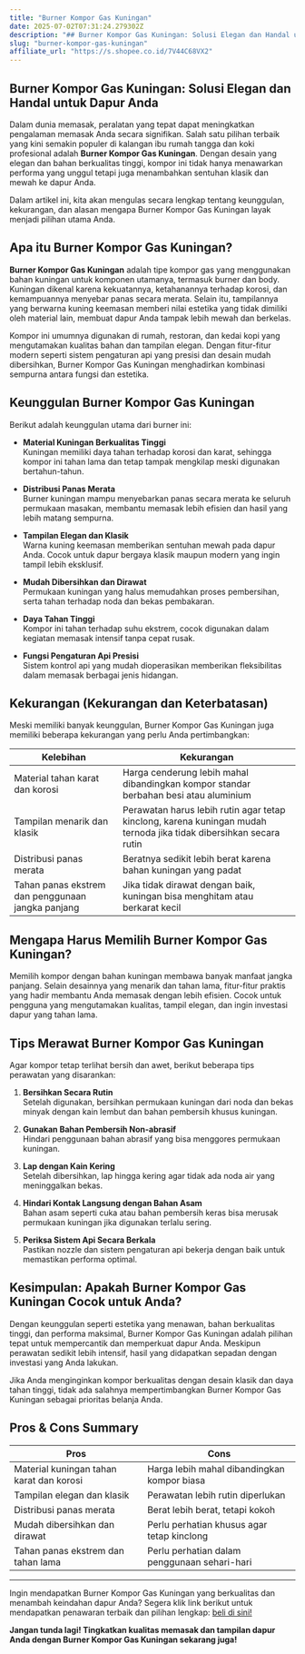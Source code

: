 ```yaml
---
title: "Burner Kompor Gas Kuningan"
date: 2025-07-02T07:31:24.279302Z
description: "## Burner Kompor Gas Kuningan: Solusi Elegan dan Handal untuk Dapur Anda..."
slug: "burner-kompor-gas-kuningan"
affiliate_url: "https://s.shopee.co.id/7V44C68VX2"
---
```

## Burner Kompor Gas Kuningan: Solusi Elegan dan Handal untuk Dapur Anda

Dalam dunia memasak, peralatan yang tepat dapat meningkatkan pengalaman memasak Anda secara signifikan. Salah satu pilihan terbaik yang kini semakin populer di kalangan ibu rumah tangga dan koki profesional adalah **Burner Kompor Gas Kuningan**. Dengan desain yang elegan dan bahan berkualitas tinggi, kompor ini tidak hanya menawarkan performa yang unggul tetapi juga menambahkan sentuhan klasik dan mewah ke dapur Anda.

Dalam artikel ini, kita akan mengulas secara lengkap tentang keunggulan, kekurangan, dan alasan mengapa Burner Kompor Gas Kuningan layak menjadi pilihan utama Anda.

## Apa itu Burner Kompor Gas Kuningan?

**Burner Kompor Gas Kuningan** adalah tipe kompor gas yang menggunakan bahan kuningan untuk komponen utamanya, termasuk burner dan body. Kuningan dikenal karena kekuatannya, ketahanannya terhadap korosi, dan kemampuannya menyebar panas secara merata. Selain itu, tampilannya yang berwarna kuning keemasan memberi nilai estetika yang tidak dimiliki oleh material lain, membuat dapur Anda tampak lebih mewah dan berkelas.

Kompor ini umumnya digunakan di rumah, restoran, dan kedai kopi yang mengutamakan kualitas bahan dan tampilan elegan. Dengan fitur-fitur modern seperti sistem pengaturan api yang presisi dan desain mudah dibersihkan, Burner Kompor Gas Kuningan menghadirkan kombinasi sempurna antara fungsi dan estetika.

## Keunggulan Burner Kompor Gas Kuningan

Berikut adalah keunggulan utama dari burner ini:

- **Material Kuningan Berkualitas Tinggi**  
  Kuningan memiliki daya tahan terhadap korosi dan karat, sehingga kompor ini tahan lama dan tetap tampak mengkilap meski digunakan bertahun-tahun.

- **Distribusi Panas Merata**  
  Burner kuningan mampu menyebarkan panas secara merata ke seluruh permukaan masakan, membantu memasak lebih efisien dan hasil yang lebih matang sempurna.

- **Tampilan Elegan dan Klasik**  
  Warna kuning keemasan memberikan sentuhan mewah pada dapur Anda. Cocok untuk dapur bergaya klasik maupun modern yang ingin tampil lebih eksklusif.

- **Mudah Dibersihkan dan Dirawat**  
  Permukaan kuningan yang halus memudahkan proses pembersihan, serta tahan terhadap noda dan bekas pembakaran.

- **Daya Tahan Tinggi**  
  Kompor ini tahan terhadap suhu ekstrem, cocok digunakan dalam kegiatan memasak intensif tanpa cepat rusak.

- **Fungsi Pengaturan Api Presisi**  
  Sistem kontrol api yang mudah dioperasikan memberikan fleksibilitas dalam memasak berbagai jenis hidangan.

## Kekurangan (Kekurangan dan Keterbatasan)

Meski memiliki banyak keunggulan, Burner Kompor Gas Kuningan juga memiliki beberapa kekurangan yang perlu Anda pertimbangkan:

| Kelebihan | Kekurangan |
|---|---|
| Material tahan karat dan korosi | Harga cenderung lebih mahal dibandingkan kompor standar berbahan besi atau aluminium |
| Tampilan menarik dan klasik | Perawatan harus lebih rutin agar tetap kinclong, karena kuningan mudah ternoda jika tidak dibersihkan secara rutin |
| Distribusi panas merata | Beratnya sedikit lebih berat karena bahan kuningan yang padat |
| Tahan panas ekstrem dan penggunaan jangka panjang | Jika tidak dirawat dengan baik, kuningan bisa menghitam atau berkarat kecil |

## Mengapa Harus Memilih Burner Kompor Gas Kuningan?

Memilih kompor dengan bahan kuningan membawa banyak manfaat jangka panjang. Selain desainnya yang menarik dan tahan lama, fitur-fitur praktis yang hadir membantu Anda memasak dengan lebih efisien. Cocok untuk pengguna yang mengutamakan kualitas, tampil elegan, dan ingin investasi dapur yang tahan lama.

## Tips Merawat Burner Kompor Gas Kuningan

Agar kompor tetap terlihat bersih dan awet, berikut beberapa tips perawatan yang disarankan:

1. **Bersihkan Secara Rutin**  
   Setelah digunakan, bersihkan permukaan kuningan dari noda dan bekas minyak dengan kain lembut dan bahan pembersih khusus kuningan.

2. **Gunakan Bahan Pembersih Non-abrasif**  
   Hindari penggunaan bahan abrasif yang bisa menggores permukaan kuningan.

3. **Lap dengan Kain Kering**  
   Setelah dibersihkan, lap hingga kering agar tidak ada noda air yang meninggalkan bekas.

4. **Hindari Kontak Langsung dengan Bahan Asam**  
   Bahan asam seperti cuka atau bahan pembersih keras bisa merusak permukaan kuningan jika digunakan terlalu sering.

5. **Periksa Sistem Api Secara Berkala**  
   Pastikan nozzle dan sistem pengaturan api bekerja dengan baik untuk memastikan performa optimal.

## Kesimpulan: Apakah Burner Kompor Gas Kuningan Cocok untuk Anda?

Dengan keunggulan seperti estetika yang menawan, bahan berkualitas tinggi, dan performa maksimal, Burner Kompor Gas Kuningan adalah pilihan tepat untuk mempercantik dan memperkuat dapur Anda. Meskipun perawatan sedikit lebih intensif, hasil yang didapatkan sepadan dengan investasi yang Anda lakukan.

Jika Anda menginginkan kompor berkualitas dengan desain klasik dan daya tahan tinggi, tidak ada salahnya mempertimbangkan Burner Kompor Gas Kuningan sebagai prioritas belanja Anda.

## Pros & Cons Summary

| Pros | Cons |
|---|---|
| Material kuningan tahan karat dan korosi | Harga lebih mahal dibandingkan kompor biasa |
| Tampilan elegan dan klasik | Perawatan lebih rutin diperlukan |
| Distribusi panas merata | Berat lebih berat, tetapi kokoh |
| Mudah dibersihkan dan dirawat | Perlu perhatian khusus agar tetap kinclong |
| Tahan panas ekstrem dan tahan lama | Perlu perhatian dalam penggunaan sehari-hari |

---

Ingin mendapatkan Burner Kompor Gas Kuningan yang berkualitas dan menambah keindahan dapur Anda? Segera klik link berikut untuk mendapatkan penawaran terbaik dan pilihan lengkap: [ beli di sini!](https://s.shopee.co.id/7V44C68VX2)

**Jangan tunda lagi! Tingkatkan kualitas memasak dan tampilan dapur Anda dengan Burner Kompor Gas Kuningan sekarang juga!**